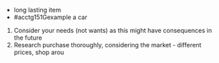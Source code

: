 - long lasting item
- #acctg151Gexample a car

1. Consider your needs (not wants) as this might have consequences in the future
2. Research purchase thoroughly, considering the market - different prices, shop arou